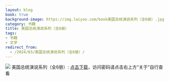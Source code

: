 ```yaml
---
layout: blog
book: true
background-image: https://img.locyoo.com/book美国总统演说系列（全6册）.jpg
category: 书籍
title: 美国总统演说系列（全6册）
tags:
- 书籍
- 文学
redirect_from:
  - /2024/03/美国总统演说系列（全6册）/
---
```

![](https://img.locyoo.com/book美国总统演说系列（全6册）.jpg)
美国总统演说系列（全6册）: <a name = "ref1" href="https://url18.ctfile.com/f/50983618-1439916118-26bb96?p=3619">点击下载</a>，访问密码请点击右上方“关于”自行查看
